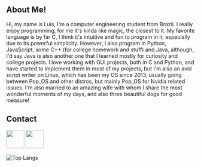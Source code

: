 ## About Me!
Hi, my name is Luis, I'm a computer engineering student from Brazil.
I really enjoy programming, for me it's kinda like magic, the closest to it.
My favorite language is by far C, I think it's intuitive and fun to program in it, especially due to its powerful simplicity. However, I also program in Python, JavaScript, some C++ (for college homework and stuff) and Java, although, I'd say Java is also another one that I learned mostly for curiosity and college projects.
I love working with GUI projects, both in C and Python, and have started to implement them in most of my projects, but I'm also an avid script writer on Linux, which has been my OS since 2013, usually going between Pop_OS and other distros, but mainly Pop_OS for Nvidia related issues.
I'm also married to an amazing wife with whom I share the most wonderful moments of my days, and also three beautiful dogs for good measure!
## Contact

[<img src="https://luisdonin.github.io/cv/img/wapp.png" width="48px">](https://api.whatsapp.com/send/?phone=5545984039870&text&type=phone_number&app_absent=0)
[<img src="https://luisdonin.github.io/cv/img/youtube.png" width="48px">](https://www.youtube.com/channel/UCc4kGNr8H4FCOpCUN2ymuPQ)


 ![Top Langs](https://github-readme-stats.vercel.app/api/top-langs/?username=luisdonin&hide=javascript,css,scss,html&theme=light)
